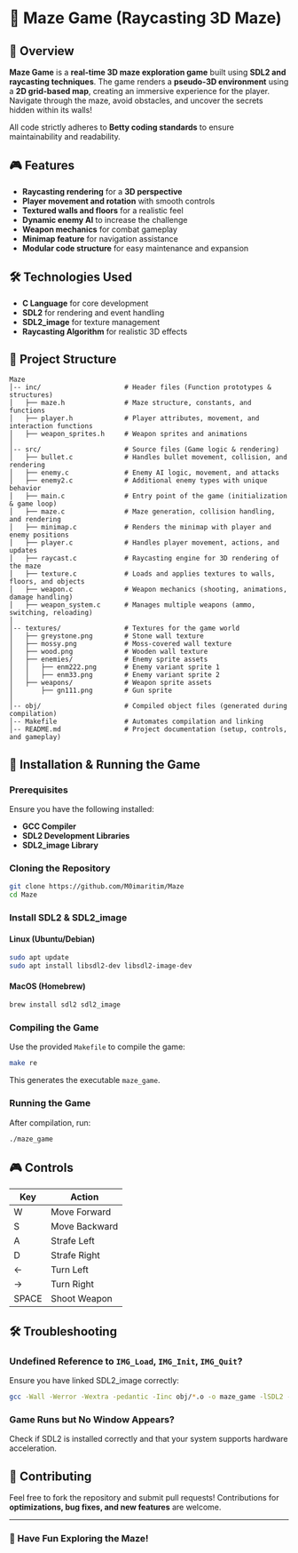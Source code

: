 # 🏰 Maze Game (Raycasting 3D Maze)

## 📌 Overview

**Maze Game** is a **real-time 3D maze exploration game** built using **SDL2 and raycasting techniques**. The game renders a **pseudo-3D environment** using a **2D grid-based map**, creating an immersive experience for the player. Navigate through the maze, avoid obstacles, and uncover the secrets hidden within its walls!

All code strictly adheres to **Betty coding standards** to ensure maintainability and readability.

## 🎮 Features

- **Raycasting rendering** for a **3D perspective**
- **Player movement and rotation** with smooth controls
- **Textured walls and floors** for a realistic feel
- **Dynamic enemy AI** to increase the challenge
- **Weapon mechanics** for combat gameplay
- **Minimap feature** for navigation assistance
- **Modular code structure** for easy maintenance and expansion

## 🛠️ Technologies Used

- **C Language** for core development
- **SDL2** for rendering and event handling
- **SDL2_image** for texture management
- **Raycasting Algorithm** for realistic 3D effects

## 📂 Project Structure

```
Maze
│-- inc/                     # Header files (Function prototypes & structures)
│   ├── maze.h               # Maze structure, constants, and functions
│   ├── player.h             # Player attributes, movement, and interaction functions
│   ├── weapon_sprites.h     # Weapon sprites and animations
│
│-- src/                     # Source files (Game logic & rendering)
│   ├── bullet.c             # Handles bullet movement, collision, and rendering
│   ├── enemy.c              # Enemy AI logic, movement, and attacks
│   ├── enemy2.c             # Additional enemy types with unique behavior
│   ├── main.c               # Entry point of the game (initialization & game loop)
│   ├── maze.c               # Maze generation, collision handling, and rendering
│   ├── minimap.c            # Renders the minimap with player and enemy positions
│   ├── player.c             # Handles player movement, actions, and updates
│   ├── raycast.c            # Raycasting engine for 3D rendering of the maze
│   ├── texture.c            # Loads and applies textures to walls, floors, and objects
│   ├── weapon.c             # Weapon mechanics (shooting, animations, damage handling)
│   ├── weapon_system.c      # Manages multiple weapons (ammo, switching, reloading)
│
│-- textures/                # Textures for the game world
│   ├── greystone.png        # Stone wall texture
│   ├── mossy.png            # Moss-covered wall texture
│   ├── wood.png             # Wooden wall texture
│   ├── enemies/             # Enemy sprite assets
│   │   ├── enm222.png       # Enemy variant sprite 1
│   │   ├── enm33.png        # Enemy variant sprite 2
│   ├── weapons/             # Weapon sprite assets
│       ├── gn111.png        # Gun sprite
│
│-- obj/                     # Compiled object files (generated during compilation)
│-- Makefile                 # Automates compilation and linking
│-- README.md                # Project documentation (setup, controls, and gameplay)
```

## 🚀 Installation & Running the Game

### **Prerequisites**

Ensure you have the following installed:

- **GCC Compiler**
- **SDL2 Development Libraries**
- **SDL2_image Library**

### **Cloning the Repository**

```sh
git clone https://github.com/M0imaritim/Maze
cd Maze
```

### **Install SDL2 & SDL2_image**

#### **Linux (Ubuntu/Debian)**

```sh
sudo apt update
sudo apt install libsdl2-dev libsdl2-image-dev
```

#### **MacOS (Homebrew)**

```sh
brew install sdl2 sdl2_image
```

### **Compiling the Game**

Use the provided `Makefile` to compile the game:

```sh
make re
```

This generates the executable `maze_game`.

### **Running the Game**

After compilation, run:

```sh
./maze_game
```

## 🎮 Controls

| Key   | Action        |
| ----- | ------------- |
| W     | Move Forward  |
| S     | Move Backward |
| A     | Strafe Left   |
| D     | Strafe Right  |
| ←     | Turn Left     |
| →     | Turn Right    |
| SPACE | Shoot Weapon  |

## 🛠️ Troubleshooting

### **Undefined Reference to `IMG_Load`, `IMG_Init`, `IMG_Quit`?**

Ensure you have linked SDL2_image correctly:

```sh
gcc -Wall -Werror -Wextra -pedantic -Iinc obj/*.o -o maze_game -lSDL2 -lSDL2_image -lm
```

### **Game Runs but No Window Appears?**

Check if SDL2 is installed correctly and that your system supports hardware acceleration.

## 🤝 Contributing

Feel free to fork the repository and submit pull requests! Contributions for **optimizations, bug fixes, and new features** are welcome.

---

### 🚀 Have Fun Exploring the Maze!
